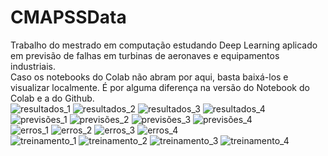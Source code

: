 # CMAPSSData
Trabalho do mestrado em computação estudando Deep Learning aplicado em previsão de falhas em turbinas de aeronaves e equipamentos industriais.
<BR>Caso os notebooks do Colab não abram por aqui, basta baixá-los e visualizar localmente. É por alguma diferença na versão do Notebook do Colab e a do Github.
<BR>
![resultados_1](https://github.com/gabrielfea/CMAPSSData/assets/97911416/f311b3c4-bb72-40c0-a36a-6a29a55482d5)
![resultados_2](https://github.com/gabrielfea/CMAPSSData/assets/97911416/2630e00e-fed9-4c46-848f-fc293617f42c)
![resultados_3](https://github.com/gabrielfea/CMAPSSData/assets/97911416/244ac8b8-6650-4399-9060-febbb8b35a56)
![resultados_4](https://github.com/gabrielfea/CMAPSSData/assets/97911416/dd50a168-4759-4ac1-953c-07d2dbd43c8f)
<BR>
![previsões_1](https://github.com/gabrielfea/CMAPSSData/assets/97911416/a6e24ad1-ac52-49ad-afcb-2c4614692a52)
![previsões_2](https://github.com/gabrielfea/CMAPSSData/assets/97911416/16dc28c6-4154-42c2-bd6c-c1b36e0e66f2)
![previsões_3](https://github.com/gabrielfea/CMAPSSData/assets/97911416/2cf4d4a1-3e00-4a0b-b167-e4cd311b47ec)
![previsões_4](https://github.com/gabrielfea/CMAPSSData/assets/97911416/0fbffa0d-7298-41fb-9aab-2668a285ba7d)
<BR>
![erros_1](https://github.com/gabrielfea/CMAPSSData/assets/97911416/4c53aba3-bbdf-4a47-89cc-62ce8f1bc059)
![erros_2](https://github.com/gabrielfea/CMAPSSData/assets/97911416/a571e431-57b7-4756-8573-ded2f2798087)
![erros_3](https://github.com/gabrielfea/CMAPSSData/assets/97911416/2f13c5fd-be58-43f3-91cb-30b458e55e45)
![erros_4](https://github.com/gabrielfea/CMAPSSData/assets/97911416/411d8d34-0ceb-42a0-a906-a99f1da98e96)
<BR>
![treinamento_1](https://github.com/gabrielfea/CMAPSSData/assets/97911416/9c733129-0a84-4b7c-b876-176dcff714ae)
![treinamento_2](https://github.com/gabrielfea/CMAPSSData/assets/97911416/ceb7b0a6-349a-4013-bdac-3baf77fe518f)
![treinamento_3](https://github.com/gabrielfea/CMAPSSData/assets/97911416/04856629-b217-404f-855a-96f9d64231be)
![treinamento_4](https://github.com/gabrielfea/CMAPSSData/assets/97911416/9259c5c6-dbeb-4c89-97ae-583313503751)

